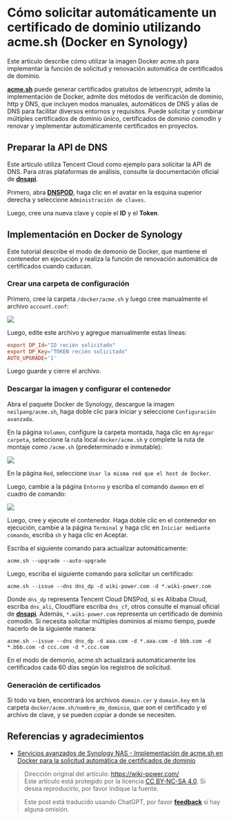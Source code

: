 # Cómo solicitar automáticamente un certificado de dominio utilizando acme.sh (Docker en Synology)

Este artículo describe cómo utilizar la imagen Docker acme.sh para implementar la función de solicitud y renovación automática de certificados de dominio.

[**acme.sh**](https://github.com/acmesh-official/acme.sh) puede generar certificados gratuitos de letsencrypt, admite la implementación de Docker, admite dos métodos de verificación de dominio, http y DNS, que incluyen modos manuales, automáticos de DNS y alias de DNS para facilitar diversos entornos y requisitos. Puede solicitar y combinar múltiples certificados de dominio único, certificados de dominio comodín y renovar y implementar automáticamente certificados en proyectos.

## Preparar la API de DNS

Este artículo utiliza Tencent Cloud como ejemplo para solicitar la API de DNS. Para otras plataformas de análisis, consulte la documentación oficial de [**dnsapi**](https://github.com/acmesh-official/acme.sh/wiki/dnsapi).

Primero, abra [**DNSPOD**](https://console.dnspod.cn/), haga clic en el avatar en la esquina superior derecha y seleccione `Administración de claves`.

Luego, cree una nueva clave y copie el **ID** y el **Token**.

## Implementación en Docker de Synology

Este tutorial describe el modo de demonio de Docker, que mantiene el contenedor en ejecución y realiza la función de renovación automática de certificados cuando caducan.

### Crear una carpeta de configuración

Primero, cree la carpeta `/docker/acme.sh` y luego cree manualmente el archivo `account.conf`:

![](https://wiki-media-1253965369.cos.ap-guangzhou.myqcloud.com/img/20210430212420.png)

Luego, edite este archivo y agregue manualmente estas líneas:

```conf
export DP_Id="ID recién solicitado"
export DP_Key="TOKEN recién solicitado"
AUTO_UPGRADE='1'
```

Luego guarde y cierre el archivo.

### Descargar la imagen y configurar el contenedor

Abra el paquete Docker de Synology, descargue la imagen `neilpang/acme.sh`, haga doble clic para iniciar y seleccione `Configuración avanzada`.

En la página `Volumen`, configure la carpeta montada, haga clic en `Agregar carpeta`, seleccione la ruta local `docker/acme.sh` y complete la ruta de montaje como `/acme.sh` (predeterminado e inmutable):

![](https://wiki-media-1253965369.cos.ap-guangzhou.myqcloud.com/img/20210430214221.png)

En la página `Red`, seleccione `Usar la misma red que el host de Docker`.

Luego, cambie a la página `Entorno` y escriba el comando `daemon` en el cuadro de comando:

![](https://wiki-media-1253965369.cos.ap-guangzhou.myqcloud.com/img/20210430215244.png)

Luego, cree y ejecute el contenedor. Haga doble clic en el contenedor en ejecución, cambie a la página `Terminal` y haga clic en `Iniciar mediante comando`, escriba `sh` y haga clic en Aceptar.

Escriba el siguiente comando para actualizar automáticamente:

```shell
acme.sh --upgrade --auto-upgrade
```

Luego, escriba el siguiente comando para solicitar un certificado:

```shell
acme.sh --issue --dns dns_dp -d wiki-power.com -d *.wiki-power.com
```

Donde `dns_dp` representa Tencent Cloud DNSPod, si es Alibaba Cloud, escriba `dns_ali`, Cloudflare escriba `dns_cf`, otros consulte el manual oficial de [**dnsapi**](https://github.com/acmesh-official/acme.sh/wiki/dnsapi). Además, `*.wiki-power.com` representa un certificado de dominio comodín. Si necesita solicitar múltiples dominios al mismo tiempo, puede hacerlo de la siguiente manera:

```shell
acme.sh --issue --dns dns_dp -d aaa.com -d *.aaa.com -d bbb.com -d *.bbb.com -d ccc.com -d *.ccc.com
```

En el modo de demonio, acme.sh actualizará automáticamente los certificados cada 60 días según los registros de solicitud.

### Generación de certificados

Si todo va bien, encontrará los archivos `domain.cer` y `domain.key` en la carpeta `docker/acme.sh/nombre_de_dominio`, que son el certificado y el archivo de clave, y se pueden copiar a donde se necesiten.

## Referencias y agradecimientos

- [Servicios avanzados de Synology NAS - Implementación de acme.sh en Docker para la solicitud automática de certificados de dominio](https://www.ioiox.com/archives/88.html)

> Dirección original del artículo: <https://wiki-power.com/>  
> Este artículo está protegido por la licencia [CC BY-NC-SA 4.0](https://creativecommons.org/licenses/by/4.0/deed.zh). Si desea reproducirlo, por favor indique la fuente.

> Este post está traducido usando ChatGPT, por favor [**feedback**](https://github.com/linyuxuanlin/Wiki_MkDocs/issues/new) si hay alguna omisión.